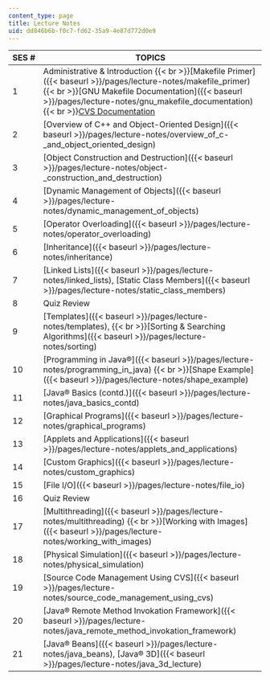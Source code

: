 ```yaml
---
content_type: page
title: Lecture Notes
uid: dd846b6b-f0c7-fd62-35a9-4e87d772d0e9
---
```


| SES # | TOPICS |
| --- | --- |
| 1 | Administrative & Introduction  {{< br >}}[Makefile Primer]({{< baseurl >}}/pages/lecture-notes/makefile_primer)  {{< br >}}[GNU Makefile Documentation]({{< baseurl >}}/pages/lecture-notes/gnu_makefile_documentation)  {{< br >}}[CVS Documentation](http://web.mit.edu/macdev/Development/Documentation/www/CVS%20Documentation/Table%20Of%20Contents.html) |
| 2 | [Overview of C++ and Object-Oriented Design]({{< baseurl >}}/pages/lecture-notes/overview_of_c-_and_object_oriented_design) |
| 3 | [Object Construction and Destruction]({{< baseurl >}}/pages/lecture-notes/object-_construction_and_destruction) |
| 4 | [Dynamic Management of Objects]({{< baseurl >}}/pages/lecture-notes/dynamic_management_of_objects) |
| 5 | [Operator Overloading]({{< baseurl >}}/pages/lecture-notes/operator_overloading) |
| 6 | [Inheritance]({{< baseurl >}}/pages/lecture-notes/inheritance) |
| 7 | [Linked Lists]({{< baseurl >}}/pages/lecture-notes/linked_lists), [Static Class Members]({{< baseurl >}}/pages/lecture-notes/static_class_members) |
| 8 | Quiz Review |
| 9 | [Templates]({{< baseurl >}}/pages/lecture-notes/templates),  {{< br >}}[Sorting & Searching Algorithms]({{< baseurl >}}/pages/lecture-notes/sorting)  |
| 10 | [Programming in Java®]({{< baseurl >}}/pages/lecture-notes/programming_in_java)  {{< br >}}[Shape Example]({{< baseurl >}}/pages/lecture-notes/shape_example) |
| 11 | [Java® Basics (contd.)]({{< baseurl >}}/pages/lecture-notes/java_basics_contd) |
| 12 | [Graphical Programs]({{< baseurl >}}/pages/lecture-notes/graphical_programs) |
| 13 | [Applets and Applications]({{< baseurl >}}/pages/lecture-notes/applets_and_applications) |
| 14 | [Custom Graphics]({{< baseurl >}}/pages/lecture-notes/custom_graphics) |
| 15 | [File I/O]({{< baseurl >}}/pages/lecture-notes/file_io) |
| 16 | Quiz Review |
| 17 | [Multithreading]({{< baseurl >}}/pages/lecture-notes/multithreading)  {{< br >}}[Working with Images]({{< baseurl >}}/pages/lecture-notes/working_with_images) |
| 18 | [Physical Simulation]({{< baseurl >}}/pages/lecture-notes/physical_simulation) |
| 19 | [Source Code Management Using CVS]({{< baseurl >}}/pages/lecture-notes/source_code_management_using_cvs) |
| 20 | [Java® Remote Method Invokation Framework]({{< baseurl >}}/pages/lecture-notes/java_remote_method_invokation_framework) |
| 21 | [Java® Beans]({{< baseurl >}}/pages/lecture-notes/java_beans), [Java® 3D]({{< baseurl >}}/pages/lecture-notes/java_3d_lecture)